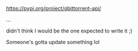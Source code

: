 https://pypi.org/project/qbittorrent-api/

...

didn't think I would be the one expected to write it ;) 

Someone's gotta update something lol